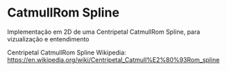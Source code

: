 # CatmullRom Spline

Implementação em 2D de uma Centripetal CatmullRom Spline, para vizualização e entendimento

Centripetal CatmullRom Spline Wikipedia: https://en.wikipedia.org/wiki/Centripetal_Catmull%E2%80%93Rom_spline
